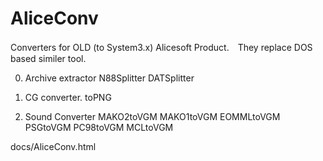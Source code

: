 # AliceConv
Converters for OLD (to System3.x) Alicesoft Product.　They replace DOS based similer tool.

0. Archive extractor
N88Splitter
DATSplitter

1. CG converter.
toPNG

2. Sound Converter
MAKO2toVGM
MAKO1toVGM
EOMMLtoVGM
PSGtoVGM
PC98toVGM
MCLtoVGM

docs/AliceConv.html
